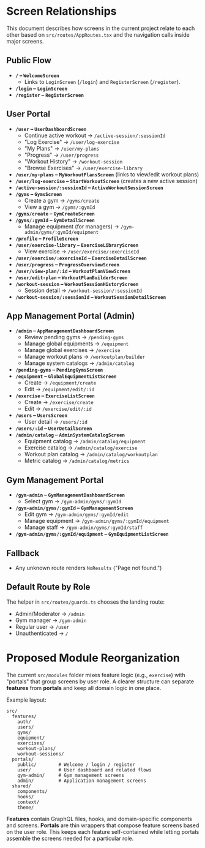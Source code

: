 # Screen Relationships

This document describes how screens in the current project relate to each other based on `src/routes/AppRoutes.tsx` and the navigation calls inside major screens.

## Public Flow
- **`/` – `WelcomeScreen`**
  - Links to `LoginScreen` (`/login`) and `RegisterScreen` (`/register`).
- **`/login` – `LoginScreen`**
- **`/register` – `RegisterScreen`**

## User Portal
- **`/user` – `UserDashboardScreen`**
  - Continue active workout → `/active-session/:sessionId`
  - "Log Exercise" → `/user/log-exercise`
  - "My Plans" → `/user/my-plans`
  - "Progress" → `/user/progress`
  - "Workout History" → `/workout-session`
  - "Browse Exercises" → `/user/exercise-library`
- **`/user/my-plans` – `MyWorkoutPlansScreen`** (links to view/edit workout plans)
- **`/user/log-exercise` – `StartWorkoutScreen`** (creates a new active session)
- **`/active-session/:sessionId` – `ActiveWorkoutSessionScreen`**
- **`/gyms` – `GymsScreen`**
  - Create a gym → `/gyms/create`
  - View a gym → `/gyms/:gymId`
- **`/gyms/create` – `GymCreateScreen`**
- **`/gyms/:gymId` – `GymDetailScreen`**
  - Manage equipment (for managers) → `/gym-admin/gyms/:gymId/equipment`
- **`/profile` – `ProfileScreen`**
- **`/user/exercise-library` – `ExerciseLibraryScreen`**
  - View exercise → `/user/exercise/:exerciseId`
- **`/user/exercise/:exerciseId` – `ExerciseDetailScreen`**
- **`/user/progress` – `ProgressOverviewScreen`**
- **`/user/view-plan/:id` – `WorkoutPlanViewScreen`**
- **`/user/edit-plan` – `WorkoutPlanBuilderScreen`**
- **`/workout-session` – `WorkoutSessionHistoryScreen`**
  - Session detail → `/workout-session/:sessionId`
- **`/workout-session/:sessionId` – `WorkoutSessionDetailScreen`**

## App Management Portal (Admin)
- **`/admin` – `AppManagementDashboardScreen`**
  - Review pending gyms → `/pending-gyms`
  - Manage global equipments → `/equipment`
  - Manage global exercises → `/exercise`
  - Manage workout plans → `/workoutplan/builder`
  - Manage system catalogs → `/admin/catalog`
- **`/pending-gyms` – `PendingGymsScreen`**
- **`/equipment` – `GlobalEquipmentListScreen`**
  - Create → `/equipment/create`
  - Edit → `/equipment/edit/:id`
- **`/exercise` – `ExerciseListScreen`**
  - Create → `/exercise/create`
  - Edit → `/exercise/edit/:id`
- **`/users` – `UsersScreen`**
  - User detail → `/users/:id`
- **`/users/:id` – `UserDetailScreen`**
- **`/admin/catalog` – `AdminSystemCatalogScreen`**
  - Equipment catalog → `/admin/catalog/equipment`
  - Exercise catalog → `/admin/catalog/exercise`
  - Workout plan catalog → `/admin/catalog/workoutplan`
  - Metric catalog → `/admin/catalog/metrics`

## Gym Management Portal
- **`/gym-admin` – `GymManagementDashboardScreen`**
  - Select gym → `/gym-admin/gyms/:gymId`
- **`/gym-admin/gyms/:gymId` – `GymManagementScreen`**
  - Edit gym → `/gym-admin/gyms/:gymId/edit`
  - Manage equipment → `/gym-admin/gyms/:gymId/equipment`
  - Manage staff → `/gym-admin/gyms/:gymId/staff`
- **`/gym-admin/gyms/:gymId/equipment` – `GymEquipmentListScreen`**

## Fallback
- Any unknown route renders `NoResults` ("Page not found.")

## Default Route by Role
The helper in `src/routes/guards.ts` chooses the landing route:
- Admin/Moderator → `/admin`
- Gym manager → `/gym-admin`
- Regular user → `/user`
- Unauthenticated → `/`

# Proposed Module Reorganization
The current `src/modules` folder mixes feature logic (e.g., `exercise`) with "portals" that group screens by user role. A clearer structure can separate **features** from **portals** and keep all domain logic in one place.

Example layout:

```
src/
  features/
    auth/
    users/
    gyms/
    equipment/
    exercises/
    workout-plans/
    workout-sessions/
  portals/
    public/        # Welcome / login / register
    user/          # User dashboard and related flows
    gym-admin/     # Gym management screens
    admin/         # Application management screens
  shared/
    components/
    hooks/
    context/
    theme/
```

**Features** contain GraphQL files, hooks, and domain-specific components and screens. **Portals** are thin wrappers that compose feature screens based on the user role. This keeps each feature self-contained while letting portals assemble the screens needed for a particular role.
